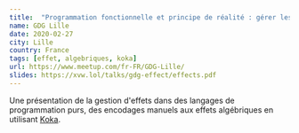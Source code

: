 ```yaml
---
title:  "Programmation fonctionnelle et principe de réalité : gérer les effets"
name: GDG Lille
date: 2020-02-27
city: Lille
country: France
tags: [effet, algebriques, koka]
url: https://www.meetup.com/fr-FR/GDG-Lille/
slides: https://xvw.lol/talks/gdg-effect/effects.pdf
---
```


Une présentation de la gestion d'effets dans des langages de
programmation purs, des encodages manuels aux effets algébriques en
utilisant [Koka](https://koka-lang.github.io/koka/doc/index.html).
